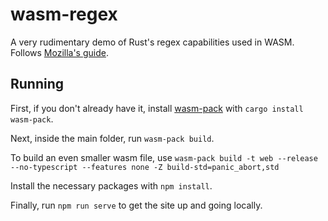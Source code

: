 # wasm-regex

A very rudimentary demo of Rust's regex capabilities used in WASM. Follows
[Mozilla's guide](https://developer.mozilla.org/en-US/docs/WebAssembly/Rust_to_wasm).

## Running

First, if you don't already have it, install [wasm-pack](https://github.com/rustwasm/wasm-pack)
with `cargo install wasm-pack`.

Next, inside the main folder, run `wasm-pack build`.

To build an even smaller wasm file, use
`wasm-pack build -t web --release --no-typescript --features none -Z build-std=panic_abort,std`

Install the necessary packages with `npm install`.

Finally, run `npm run serve` to get the site up and going locally.
